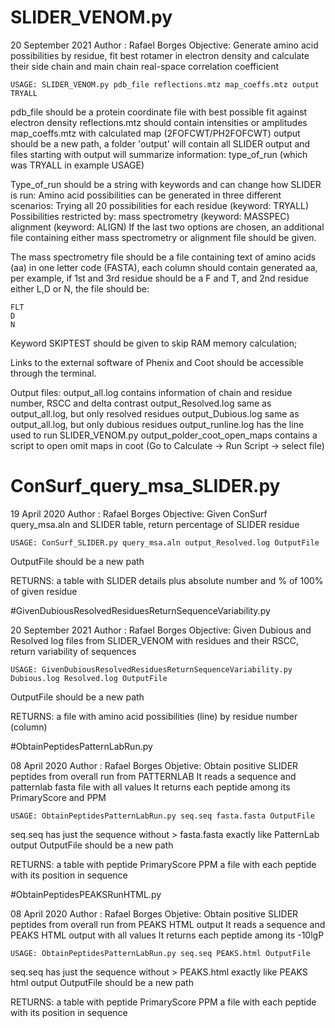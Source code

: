 # SLIDER_VENOM.py

20 September 2021
Author : Rafael Borges
Objective: Generate amino acid possibilities by residue, fit best rotamer in electron density and calculate their
side chain and main chain real-space correlation coefficient

```
USAGE: SLIDER_VENOM.py pdb_file reflections.mtz map_coeffs.mtz output TRYALL
```

pdb_file should be a protein coordinate file with best possible fit against electron density
reflections.mtz should contain intensities or amplitudes
map_coeffs.mtz with calculated map (2FOFCWT/PH2FOFCWT)
output should be a new path, a folder 'output' will contain all SLIDER output and files starting with output will
    summarize information:
type_of_run (which was TRYALL in example USAGE)

Type_of_run should be a string with keywords and can change how SLIDER is run:
Amino acid possibilities can be generated in three different scenarios:
Trying all 20 possibilities for each residue (keyword: TRYALL)
Possibilities restricted by:
 mass spectrometry (keyword: MASSPEC)
 alignment (keyword: ALIGN)
If the last two options are chosen, an additional file containing either mass spectrometry or alignment file should be given.

The mass spectrometry file should be a file containing text of amino acids (aa) in one letter code (FASTA), each column should contain generated aa, per example, if 1st and 3rd residue should be a F and T, and 2nd residue either L,D or N, the file should be:

```
FLT
D
N
```

Keyword SKIPTEST should be given to skip RAM memory calculation;
 
Links to the external software of Phenix and Coot should be accessible through the terminal.
 
Output files:
output_all.log contains information of chain and residue number, RSCC and delta contrast
output_Resolved.log same as output_all.log, but only resolved residues
output_Dubious.log  same as output_all.log, but only dubious residues
output_runline.log has the line used to run SLIDER_VENOM.py
output_polder_coot_open_maps contains a script to open omit maps in coot (Go to Calculate -> Run Script -> select file)





# ConSurf_query_msa_SLIDER.py

19 April 2020
Author : Rafael Borges
Objective: Given ConSurf query_msa.aln and SLIDER table,
return percentage of SLIDER residue

```
USAGE: ConSurf_SLIDER.py query_msa.aln output_Resolved.log OutputFile
```

OutputFile should be a new path

RETURNS: a table with SLIDER details plus absolute number and % of 100% of given residue




#GivenDubiousResolvedResiduesReturnSequenceVariability.py

20 September 2021
Author : Rafael Borges
Objective: Given Dubious and Resolved log files from SLIDER_VENOM with residues and their RSCC,
return variability of sequences

```
USAGE: GivenDubiousResolvedResiduesReturnSequenceVariability.py Dubious.log Resolved.log OutputFile
```

OutputFile should be a new path

RETURNS: a file with amino acid possibilities (line) by residue number (column)



#ObtainPeptidesPatternLabRun.py

08 April 2020
Author : Rafael Borges
Objetive: Obtain positive SLIDER peptides from overall run from PATTERNLAB
It reads a sequence and patternlab fasta file with all values
It returns each peptide among its PrimaryScore and PPM

```
USAGE: ObtainPeptidesPatternLabRun.py seq.seq fasta.fasta OutputFile
```

seq.seq has just the sequence without >
fasta.fasta exactly like PatternLab output
OutputFile should be a new path

RETURNS: a table with peptide PrimaryScore PPM
         a file with each peptide with its position in sequence





#ObtainPeptidesPEAKSRunHTML.py

08 April 2020
Author : Rafael Borges
Objetive: Obtain positive SLIDER peptides from overall run from PEAKS HTML output
It reads a sequence and PEAKS HTML output with all values
It returns each peptide among its -10lgP

```
USAGE: ObtainPeptidesPatternLabRun.py seq.seq PEAKS.html OutputFile
```
seq.seq has just the sequence without >
PEAKS.html exactly like PEAKS html output
OutputFile should be a new path

RETURNS: a table with peptide PrimaryScore PPM
         a file with each peptide with its position in sequence

